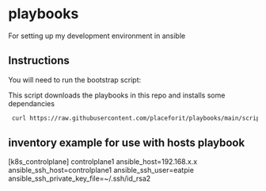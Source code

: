 # playbooks
For setting up my development environment in ansible

## Instructions

You will need to run the bootstrap script:

This script downloads the playbooks in this repo and installs some dependancies

```bash
 curl https://raw.githubusercontent.com/placeforit/playbooks/main/scripts/bootstrap.sh | bash
```

## 
## inventory example for use with hosts playbook

[k8s_controlplane]
controlplane1 ansible_host=192.168.x.x ansible_ssh_host=controlplane1 ansible_ssh_user=eatpie ansible_ssh_private_key_file=~/.ssh/id_rsa2
